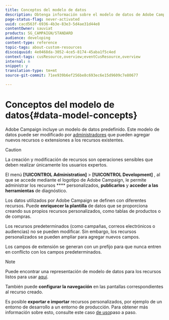 ```yaml
---
title: Conceptos del modelo de datos
description: Obtenga información sobre el modelo de datos de Adobe Campaign y cómo modificarlo.
page-status-flag: never-activated
uuid: cacd563f-6936-4b3e-83e3-5d4ae31d44e8
contentOwner: sauviat
products: SG_CAMPAIGN/STANDARD
audience: developing
content-type: reference
topic-tags: about-custom-resources
discoiquuid: 4e0468da-3052-4ce5-8174-45aba1f5c4ed
context-tags: cusResource,overview;eventCusResource,overview
internal: n
snippet: y
translation-type: tm+mt
source-git-commit: 71ee939b6ef256be8c693ec6e15d9609c7e80677

---
```



# Conceptos del modelo de datos{#data-model-concepts}

Adobe Campaign incluye un modelo de datos predefinido. Este modelo de datos puede ser modificado por [administradores](../../administration/using/users-management.md#functional-administrators) que pueden agregar nuevos recursos o extensiones a los recursos existentes.

>[!CAUTION]
>
>La creación y modificación de recursos son operaciones sensibles que deben realizar únicamente los usuarios expertos.

El menú **[!UICONTROL Administration]** &gt; **[!UICONTROL Development]** , al que se accede mediante el logotipo de Adobe Campaign, le permite administrar los recursos **** personalizados, **publicarlos** y **acceder a las herramientas** de diagnóstico.

Los datos utilizados por Adobe Campaign se definen con diferentes recursos. Puede **enriquecer la plantilla** de datos que se proporciona creando sus propios recursos personalizados, como tablas de productos o de compras.

Los recursos predeterminados (como campañas, correos electrónicos o audiencias) no se pueden modificar. Sin embargo, los recursos personalizados se pueden ampliar para agregar nuevos campos.

Los campos de extensión se generan con un prefijo para que nunca entren en conflicto con los campos predeterminados.

>[!NOTE]
>
>Puede encontrar una representación de modelo de datos para los recursos listos para usar [aquí](https://docs.campaign.adobe.com/doc/standard/en/datamodel/datamodel.html).

También puede **configurar la navegación** en las pantallas correspondientes al recurso creado.

Es posible **exportar e importar** recursos personalizados, por ejemplo de un entorno de desarrollo a un entorno de producción. Para obtener más información sobre esto, consulte este caso [de uso](../../automating/using/exporting-importing-custom-resources.md)paso a paso.
